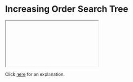 # Increasing Order Search Tree 

<iframe></iframe>

Click [here](Explanation.md) for an explanation.

